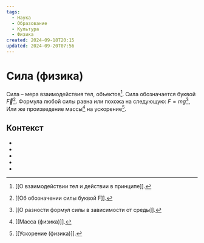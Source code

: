 ```yaml
---
tags:
  - Наука
  - Образование
  - Культура
  - Физика
created: 2024-09-18T20:15
updated: 2024-09-20T07:56
---
```

# Сила (физика)
Сила – мера взаимодействия тел, объектов[^1]. 
Сила обозначается буквой $\overrightarrow{F}$[^3]. 
Формула любой силы равна или похожа на следующую:
$F = mg$[^2], 
Или же произведение массы[^4] на ускорение[^5].


## Контекст
- [^1]: [[О взаимодействии тел и действии в принципе]].
- [^2]: [[О разности формул силы в зависимости от среды]].
- [^3]: [[Об обозначении силы буквой F]].
- [^4]: [[Масса (физика)]].
- [^5]: [[Ускорение (физика)]].

